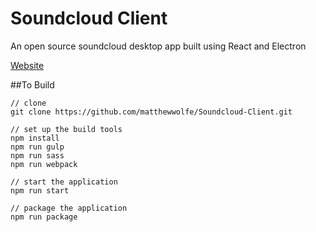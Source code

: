 # Soundcloud Client
An open source soundcloud desktop app built using React and Electron

[Website](http://matthewwolfe.github.io/Soundcloud-Client/)


##To Build
```
// clone
git clone https://github.com/matthewwolfe/Soundcloud-Client.git

// set up the build tools
npm install
npm run gulp
npm run sass
npm run webpack

// start the application
npm run start

// package the application
npm run package
```
